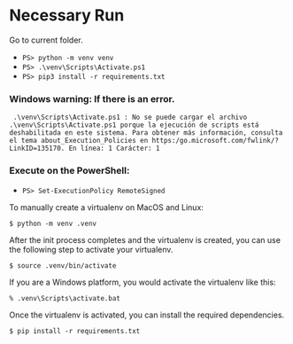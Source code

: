 # Necessary Run
 Go to current folder.
 * `PS> python -m venv venv`
 * `PS> .\venv\Scripts\Activate.ps1`
 * `PS> pip3 install -r requirements.txt`

 ### Windows warning: If there is an error.
` .\venv\Scripts\Activate.ps1 : No se puede cargar el archivo` `.\venv\Scripts\Activate.ps1 porque la ejecución de scripts está deshabilitada en este sistema. Para obtener más información, consulta el tema about_Execution_Policies en https:/go.microsoft.com/fwlink/?LinkID=135170. En línea: 1 Carácter: 1`

 ### Execute on the PowerShell:
 * `PS> Set-ExecutionPolicy RemoteSigned`

To manually create a virtualenv on MacOS and Linux:

```
$ python -m venv .venv
```

After the init process completes and the virtualenv is created, you can use the following
step to activate your virtualenv.

```
$ source .venv/bin/activate
```

If you are a Windows platform, you would activate the virtualenv like this:

```
% .venv\Scripts\activate.bat
```

Once the virtualenv is activated, you can install the required dependencies.

```
$ pip install -r requirements.txt